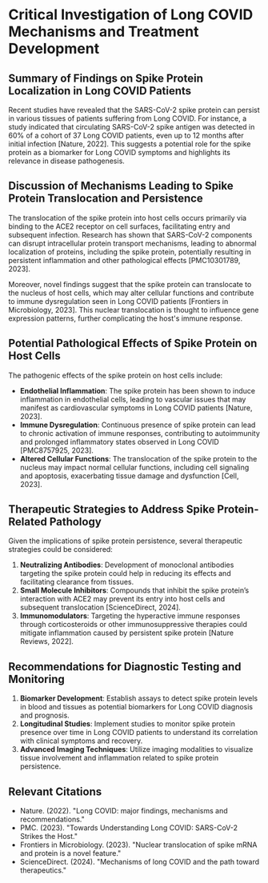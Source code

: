 # Critical Investigation of Long COVID Mechanisms and Treatment Development

## Summary of Findings on Spike Protein Localization in Long COVID Patients

Recent studies have revealed that the SARS-CoV-2 spike protein can persist in various tissues of patients suffering from Long COVID. For instance, a study indicated that circulating SARS-CoV-2 spike antigen was detected in 60% of a cohort of 37 Long COVID patients, even up to 12 months after initial infection [Nature, 2022]. This suggests a potential role for the spike protein as a biomarker for Long COVID symptoms and highlights its relevance in disease pathogenesis.

## Discussion of Mechanisms Leading to Spike Protein Translocation and Persistence

The translocation of the spike protein into host cells occurs primarily via binding to the ACE2 receptor on cell surfaces, facilitating entry and subsequent infection. Research has shown that SARS-CoV-2 components can disrupt intracellular protein transport mechanisms, leading to abnormal localization of proteins, including the spike protein, potentially resulting in persistent inflammation and other pathological effects [PMC10301789, 2023].

Moreover, novel findings suggest that the spike protein can translocate to the nucleus of host cells, which may alter cellular functions and contribute to immune dysregulation seen in Long COVID patients [Frontiers in Microbiology, 2023]. This nuclear translocation is thought to influence gene expression patterns, further complicating the host's immune response.

## Potential Pathological Effects of Spike Protein on Host Cells

The pathogenic effects of the spike protein on host cells include:

- **Endothelial Inflammation**: The spike protein has been shown to induce inflammation in endothelial cells, leading to vascular issues that may manifest as cardiovascular symptoms in Long COVID patients [Nature, 2023].
- **Immune Dysregulation**: Continuous presence of spike protein can lead to chronic activation of immune responses, contributing to autoimmunity and prolonged inflammatory states observed in Long COVID [PMC8757925, 2023].
- **Altered Cellular Functions**: The translocation of the spike protein to the nucleus may impact normal cellular functions, including cell signaling and apoptosis, exacerbating tissue damage and dysfunction [Cell, 2023].

## Therapeutic Strategies to Address Spike Protein-Related Pathology

Given the implications of spike protein persistence, several therapeutic strategies could be considered:

1. **Neutralizing Antibodies**: Development of monoclonal antibodies targeting the spike protein could help in reducing its effects and facilitating clearance from tissues.
2. **Small Molecule Inhibitors**: Compounds that inhibit the spike protein’s interaction with ACE2 may prevent its entry into host cells and subsequent translocation [ScienceDirect, 2024].
3. **Immunomodulators**: Targeting the hyperactive immune responses through corticosteroids or other immunosuppressive therapies could mitigate inflammation caused by persistent spike protein [Nature Reviews, 2022].

## Recommendations for Diagnostic Testing and Monitoring

1. **Biomarker Development**: Establish assays to detect spike protein levels in blood and tissues as potential biomarkers for Long COVID diagnosis and prognosis.
2. **Longitudinal Studies**: Implement studies to monitor spike protein presence over time in Long COVID patients to understand its correlation with clinical symptoms and recovery.
3. **Advanced Imaging Techniques**: Utilize imaging modalities to visualize tissue involvement and inflammation related to spike protein persistence.

## Relevant Citations

- Nature. (2022). "Long COVID: major findings, mechanisms and recommendations."
- PMC. (2023). "Towards Understanding Long COVID: SARS-CoV-2 Strikes the Host."
- Frontiers in Microbiology. (2023). "Nuclear translocation of spike mRNA and protein is a novel feature."
- ScienceDirect. (2024). "Mechanisms of long COVID and the path toward therapeutics."
